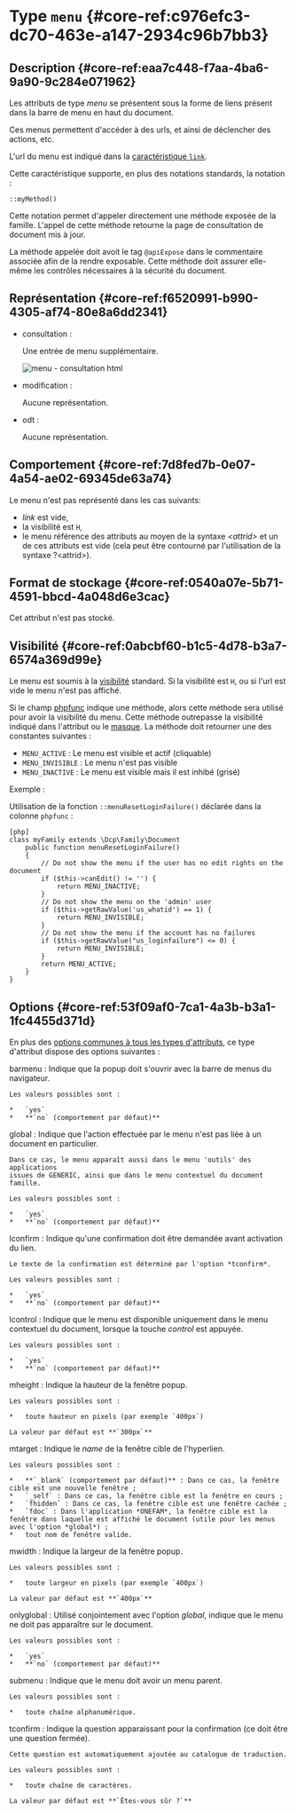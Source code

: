 # Type `menu` {#core-ref:c976efc3-dc70-463e-a147-2934c96b7bb3}

## Description {#core-ref:eaa7c448-f7aa-4ba6-9a90-9c284e071962}

Les attributs de type *menu* se présentent sous la forme de liens présent dans
la barre de menu en haut du document.

Ces menus permettent d'accéder à des urls, et ainsi de déclencher des actions,
etc.

L'url du menu est indiqué dans la [caractéristique `link`][alink].

Cette caractéristique supporte, en plus des notations standards, la notation :

    ::myMethod()

Cette notation permet d'appeler directement une méthode exposée de la famille.
L'appel de cette méthode retourne la page de consultation de document mis à jour.

La méthode appelée doit avoit le tag `@apiExpose` dans le commentaire associée
afin de la rendre exposable. Cette méthode doit assurer elle-même les contrôles 
nécessaires à la sécurité du document.

## Représentation {#core-ref:f6520991-b990-4305-af74-80e8a6dd2341}

*   consultation :
    
    Une entrée de menu supplémentaire.
    
    ![ menu - consultation html ](famille/attributs/menu-consultation.png "menu - Consultation html")

*   modification :
    
    Aucune représentation.

*   odt :
    
    Aucune représentation.

## Comportement {#core-ref:7d8fed7b-0e07-4a54-ae02-69345de63a74}

Le menu n'est pas représenté dans les cas suivants:

*   *link* est vide,
*   la visibilité est `H`,
*   le menu référence des attributs au moyen de la syntaxe *&lt;attrid&gt;* 
et un de ces attributs est vide (cela peut être contourné par l'utilisation 
de la syntaxe ?&lt;attrid&gt;).

## Format de stockage {#core-ref:0540a07e-5b71-4591-bbcd-4a048d6e3cac}

Cet attribut n'est pas stocké.

## Visibilité {#core-ref:0abcbf60-b1c5-4d78-b3a7-6574a369d99e}

Le menu est soumis à la [visibilité][visibility] standard. 
Si la visibilité est `H`, ou si l'url est vide le menu n'est pas affiché.

Si le champ [phpfunc][phpfunc] indique une méthode, alors cette méthode sera utilisé 
pour avoir la visibilité du menu. Cette méthode outrepasse la visibilité indiqué
dans l'attribut ou le [masque][mask].
La méthode doit retourner une des constantes suivantes :

*   `MENU_ACTIVE` : Le menu est visible et actif (cliquable)
*   `MENU_INVISIBLE` : Le menu n'est pas visible
*   `MENU_INACTIVE` : Le menu est visible mais il est inhibé (grisé)

Exemple :

Utilisation de la fonction `::menuResetLoginFailure()` déclarée dans la colonne
`phpfunc` :

    [php]
    class myFamily extends \Dcp\Family\Document
        public function menuResetLoginFailure()
        {
            // Do not show the menu if the user has no edit rights on the document
            if ($this->canEdit() != '') {
                return MENU_INACTIVE;
            }
            // Do not show the menu on the 'admin' user
            if ($this->getRawValue('us_whatid') == 1) {
                return MENU_INVISIBLE;
            }
            // Do not show the menu if the account has no failures
            if ($this->getRawValue("us_loginfailure") <= 0) {
                return MENU_INVISIBLE;
            }
            return MENU_ACTIVE;
        }
    }

## Options {#core-ref:53f09af0-7ca1-4a3b-b3a1-1fc4455d371d}

En plus des [options communes à tous les types d'attributs][commonopt], ce type
d'attribut dispose des options suivantes :

barmenu
:   Indique que la popup doit s'ouvrir avec la barre de menus du navigateur.
    
    Les valeurs possibles sont :
    
    *   `yes`
    *   **`no` (comportement par défaut)**

global
:   Indique que l'action effectuée par le menu n'est pas liée à un document en particulier.
    
    Dans ce cas, le menu apparaît aussi dans le menu 'outils' des applications
    issues de GENERIC, ainsi que dans le menu contextuel du document famille.
    
    Les valeurs possibles sont :
    
    *   `yes`
    *   **`no` (comportement par défaut)**

lconfirm
:   Indique qu'une confirmation doit être demandée avant activation du lien.
    
    Le texte de la confirmation est déterminé par l'option *tconfirm*.
    
    Les valeurs possibles sont :
    
    *   `yes`
    *   **`no` (comportement par défaut)**

lcontrol
:   Indique que le menu est disponible uniquement dans le menu contextuel du document,
    lorsque la touche *control* est appuyée.
    
    Les valeurs possibles sont :
    
    *   `yes`
    *   **`no` (comportement par défaut)**

mheight
:   Indique la hauteur de la fenêtre popup.
    
    Les valeurs possibles sont :
    
    *   toute hauteur en pixels (par exemple `400px`)
    
    La valeur par défaut est **`300px`**

mtarget
:   Indique le *name* de la fenêtre cible de l'hyperlien.
    
    Les valeurs possibles sont :
    
    *   **`_blank` (comportement par défaut)** : Dans ce cas, la fenêtre cible est une nouvelle fenêtre ;
    *   `_self` : Dans ce cas, la fenêtre cible est la fenêtre en cours ;
    *   `fhidden` : Dans ce cas, la fenêtre cible est une fenêtre cachée ;
    *   `fdoc` : Dans l'application *ONEFAM*, la fenêtre cible est la fenêtre dans laquelle est affiché le document (utile pour les menus avec l'option *global*) ;
    *   tout nom de fenêtre valide.

mwidth
:   Indique la largeur de la fenêtre popup.
    
    Les valeurs possibles sont :
    
    *   toute largeur en pixels (par exemple `400px`)
    
    La valeur par défaut est **`400px`**

onlyglobal
:   Utilisé conjointement avec l'option *global*, indique que le menu ne doit pas apparaître sur le document.
    
    Les valeurs possibles sont :
    
    *   `yes`
    *   **`no` (comportement par défaut)**

submenu
:   Indique que le menu doit avoir un menu parent.
    
    Les valeurs possibles sont :
    
    *   toute chaîne alphanumérique.

tconfirm
:   Indique la question apparaissant pour la confirmation (ce doit être une question fermée).
    
    Cette question est automatiquement ajoutée au catalogue de traduction.
    
    Les valeurs possibles sont :
    
    *   toute chaîne de caractères.
    
    La valeur par défaut est **`Êtes-vous sûr ?`**



<!-- links -->
[MDN_css_color_value]: https://developer.mozilla.org/en-US/docs/CSS/color_value "description du type css color sur MDN"
[MDN_css_length_value]: https://developer.mozilla.org/en-US/docs/CSS/length "description du type css length sur MDN"
[PHP_money_format]: http://php.net/manual/fr/function.money-format.php "documentation de money_format sur php.net"
[PHP_is_numeric]: php.net/manual/function.is-numeric.php "documentation sur php.net"
[CKEDITOR_home]: http://ckeditor.com/ "Site officiel de CKEditor"
[CKEDITOR_option]: http://docs.cksource.com/ckeditor_api/symbols/CKEDITOR.config.html "options de CKEDITOR"
[SORTTABLEJS_home]: http://www.kryogenix.org/code/browser/sorttable/ "site officiel de sorttable.js"
[JSCOLOR_home]: http://jscolor.com/ "site officiel de JSColor"
[JSCALENDAR_HOME]: http://www.dynarch.com/projects/calendar/old/ "site officiel de JSCalendar"
[odt_restrictions]: #core-ref:3742b35d-ddc0-440e-a0aa-08ea2faf0e46
[alink]:        #core-ref:aaaa5d78-0982-4c3e-a8ed-a125c49572a8
[commonopt]:    #core-ref:16e19c90-3233-11e2-a58f-6b135c3a2496
[constraint]:   #core-ref:f0177c62-1774-4724-a337-f090406e2d08
[visibility]:   #core-ref:3e67d45e-1fed-446d-82b5-ba941addc7e8
[mask]:         #core-ref:327ad491-06df-4e5b-b49a-695c75439fe1
[phpfunc]:      #core-ref:1128e658-48f5-440f-9fd1-2d714e99eecd